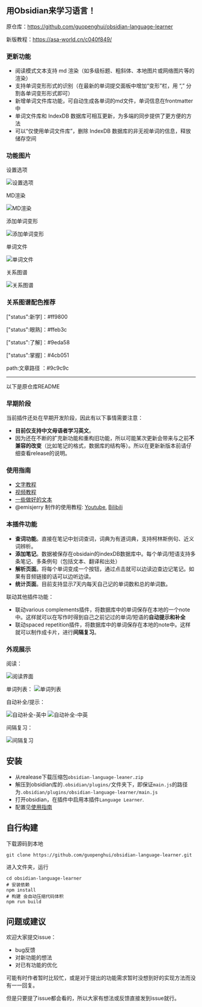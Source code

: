 ## 用Obsidian来学习语言！



原仓库：https://github.com/guopenghui/obsidian-language-learner



新版教程：https://asa-world.cn/c040f849/

### 更新功能



- 阅读模式文本支持 md 渲染（如多级标题、粗斜体、本地图片或网络图片等的渲染）
- 支持单词变形形式的识别（在最新的单词提交面板中增加“变形”栏，用 “,” 分割各单词变形形式即可）
- 新增单词文件库功能，可自动生成各单词的md文件，单词信息在frontmatter中
- 单词文件库和 IndexDB 数据库可相互更新，为多端的同步提供了更方便的方法
- 可以“仅使用单词文件库”，删除 IndexDB 数据库的非无视单词的信息，释放储存空间



### 功能图片



设置选项



![设置选项](https://image.asa-world.cn/pic/image-20240713195337707.png)



MD渲染



![MD渲染](https://image.asa-world.cn/pic/image-20240714205132229.png)



添加单词变形



![添加单词变形](https://image.asa-world.cn/pic/image-20240714205300740.png)



单词文件



![单词文件](https://image.asa-world.cn/pic/image-20240714205427907.png)



关系图谱



![关系图谱](https://image.asa-world.cn/pic/image-20240714205610094.png)



### 关系图谱配色推荐



["status":新学]：\#ff9800

["status":眼熟]：\#ffeb3c

["status":了解]：\#9eda58

["status":掌握]：\#4cb051

path:文章路径 ：#9c9c9c



---



以下是原仓库README



### 早期阶段
当前插件还处在早期开发阶段，因此有以下事情需要注意：
+ **目前仅支持中文母语者学习英文**。
+ 因为还在不断的扩充新功能和重构旧功能，所以可能某次更新会带来与之前**不兼容的改变**（比如笔记的格式，数据库的结构等）。所以在更新新版本前请仔细查看release的说明。


### 使用指南
+ [文字教程](https://github.com/guopenghui/obsidian-language-learner/blob/master/public/tutorial.pdf)
+ [视频教程](https://www.bilibili.com/video/BV1914y1Y7mT)
+ [一些做好的文本](https://github.com/guopenghui/language-learner-texts)
+ @emisjerry 制作的使用教程: [Youtube](https://www.youtube.com/watch?v=lK3oFpUg7-o), [Bilibili](https://www.bilibili.com/video/BV1N24y1k7SL/)



### 本插件功能

+ **查词功能**。直接在笔记中划词查词，词典为有道词典，支持柯林斯例句、近义词辨析。
+ **添加笔记**。数据被保存在obsidain的indexDB数据库中。每个单词/短语支持多条笔记、多条例句（包括文本、翻译和出处）
+ **解析页面**。将每个单词变成一个按钮，通过点击就可以边读边查边记笔记。如果有音频链接的话可以边听边读。
+ **统计页面**。目前支持显示7天内每天自己记的单词数和总的单词数。

联动其他插件功能：
+ 联动various complements插件，将数据库中的单词保存在本地的一个note中。这样就可以在写作时得到自己之前记过的单词/短语的**自动提示和补全**
+ 联动spaced repetition插件，将数据库中的单词保存在本地的note中。这样就可以制作成卡片，进行**间隔复习**。

### 外观展示
阅读：

![阅读界面](https://github.com/guopenghui/obsidian-language-learner/blob/master/public/reading.png)

单词列表：
![单词列表](https://github.com/guopenghui/obsidian-language-learner/blob/master/public/table.png)

自动补全/提示：

![自动补全-英中](https://github.com/guopenghui/obsidian-language-learner/blob/master/public/complement1.png)
![自动补全-中英](https://github.com/guopenghui/obsidian-language-learner/blob/master/public/complement2.png)

间隔复习：

![间隔复习](https://github.com/guopenghui/obsidian-language-learner/blob/master/public/review.png)




## 安装

+ 从realease下载压缩包`obsidian-language-leaner.zip`
+ 解压到obsidian库的`.obsidian/plugins/`文件夹下，即保证`main.js`的路径为`.obsidian/plugins/obsidian-language-learner/main.js`
+ 打开obsidian，在插件中启用本插件`Language Learner`.
+ 配置见[使用指南](#使用指南)
## 自行构建

下载源码到本地
```shell
git clone https://github.com/guopenghui/obsidian-language-learner.git
```

进入文件夹，运行
```shell
cd obsidian-language-learner
# 安装依赖
npm install 
# 构建 会自动压缩代码体积
npm run build 
```

## 问题或建议
欢迎大家提交issue：
+ bug反馈
+ 对新功能的想法
+ 对已有功能的优化

可能有时作者暂时比较忙，或是对于提出的功能需求暂时没想到好的实现方法而没有一一回复。

但是只要提了issue都会看的，所以大家有想法或反馈直接发到issue就行。
